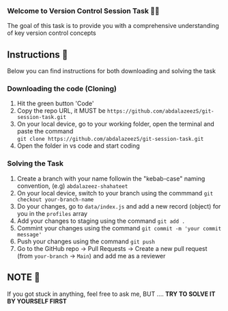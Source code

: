 ### Welcome to Version Control Session Task 👨‍💻
The goal of this task is to provide you with a comprehensive understanding of key version control concepts

## Instructions 🫠
Below you can find instructions for both downloading and solving the task

### Downloading the code (Cloning)
1. Hit the green button 'Code'
2. Copy the repo URL, it MUST be `https://github.com/abdalazeezS/git-session-task.git`
3. On your local device, go to your working folder, open the terminal and paste the command <br />
`git clone https://github.com/abdalazeezS/git-session-task.git`
4. Open the folder in vs code and start coding
   
### Solving the Task
1. Create a branch with your name followin the "kebab-case" naming convention, (e.g) `abdalazeez-shahateet`
2. On your local device, switch to your branch using the commmand `git checkout your-branch-name`
3. Do your changes, go to `data/index.js` and add a new record (object) for you in the `profiles` array
4. Add your changes to staging using the command `git add .`
5. Commint your changes using the command `git commit -m 'your commit message'`
6. Push your changes using the command `git push`
7. Go to the GitHub repo -> Pull Requests -> Create a new pull request (from `your-branch` -> `Main`) and add me as a reviewer

## NOTE 👀
If you got stuck in anything, feel free to ask me, BUT ....
**TRY TO SOLVE IT BY YOURSELF FIRST** 
